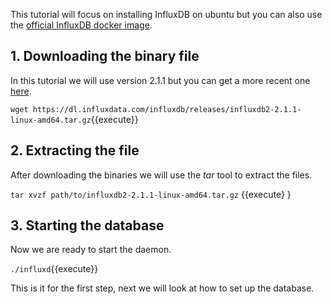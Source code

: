 

This tutorial will focus on installing InfluxDB on ubuntu but you can also use the [official InfluxDB docker image](https://hub.docker.com/_/influxdb/).

## 1. Downloading the binary file

In this tutorial we will use version 2.1.1 but you can get a more recent one [here](https://docs.influxdata.com/influxdb/latest/).


`wget https://dl.influxdata.com/influxdb/releases/influxdb2-2.1.1-linux-amd64.tar.gz`{{execute}}

## 2. Extracting the file
 
After downloading the binaries we will use the _tar_ tool to extract the files.

`tar xvzf path/to/influxdb2-2.1.1-linux-amd64.tar.gz` {{execute}
}

## 3. Starting the database

Now we are ready to start the daemon.

`./influxd`{{execute}}

This is it for the first step, next we will look at how to set up the database.
